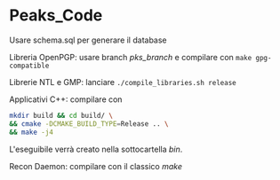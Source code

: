# Peaks_Code

Usare schema.sql per generare il database

Libreria OpenPGP: usare branch *pks_branch* e compilare con ```make gpg-compatible```

Librerie NTL e GMP: lanciare ```./compile_libraries.sh release```

Applicativi C++: compilare con
```bash
mkdir build && cd build/ \
&& cmake -DCMAKE_BUILD_TYPE=Release .. \
&& make -j4
```
L'eseguibile verrà creato nella sottocartella *bin*.

Recon Daemon: compilare con il classico *make*
